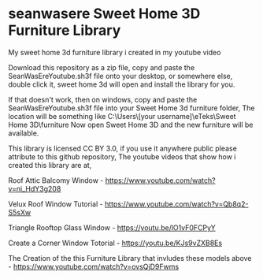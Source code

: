 # seanwasere Sweet Home 3D Furniture Library
My sweet home 3d furniture library i created in my youtube video

Download this repository as a zip file,
copy and paste the SeanWasEreYoutube.sh3f file onto your desktop, or somewhere else,
double click it,
sweet home 3d will open and install the library for you.

If that doesn't work, then on windows,
copy and paste the SeanWasEreYoutube.sh3f file into your Sweet Home 3d furniture folder,
The location will be something like
C:\Users\\[your username]\eTeks\Sweet Home 3D\furniture
Now open Sweet Home 3D and the new furniture will be available.

This library is licensed CC BY 3.0,
if you use it anywhere public please attribute to this github repository, 
The youtube videos that show how i created this library are at,

Roof Attic Balcomy Window - https://www.youtube.com/watch?v=ni_HdY3g208

Velux Roof Window Tutorial - https://www.youtube.com/watch?v=Qb8q2-S5sXw

Triangle Rooftop Glass Window - https://youtu.be/lO1vF0FCPyY

Create a Corner Window Totorial - https://youtu.be/KJs9vZXB8Es

The Creation of the this Furniture Library that invludes these models above - https://www.youtube.com/watch?v=ovsQjD9Fwms




